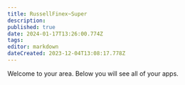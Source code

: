 ```yaml
---
title: RussellFinex~Super
description: 
published: true
date: 2024-01-17T13:26:00.774Z
tags: 
editor: markdown
dateCreated: 2023-12-04T13:08:17.778Z
---
```


Welcome to your area. Below you will see all of your apps.<br><br>
